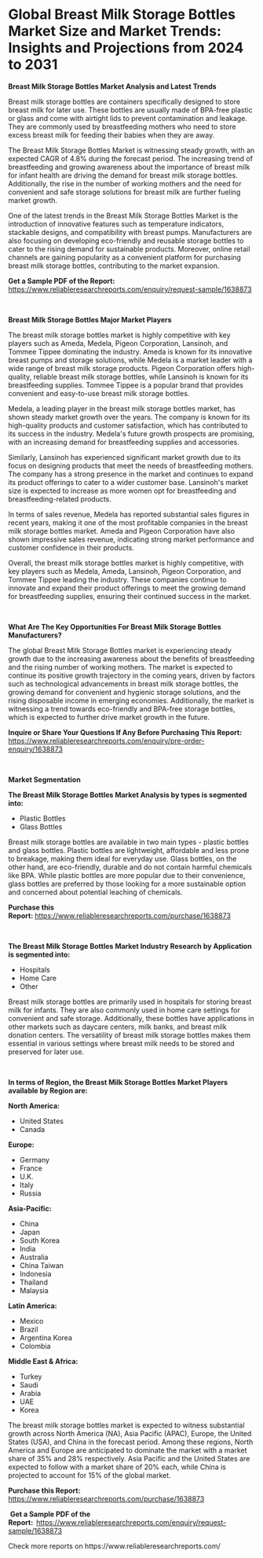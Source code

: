 <p><h1>Global Breast Milk Storage Bottles Market Size and Market Trends: Insights and Projections from 2024 to 2031</h1></p><p><strong>Breast Milk Storage Bottles Market Analysis and Latest Trends</strong></p>
<p><p>Breast milk storage bottles are containers specifically designed to store breast milk for later use. These bottles are usually made of BPA-free plastic or glass and come with airtight lids to prevent contamination and leakage. They are commonly used by breastfeeding mothers who need to store excess breast milk for feeding their babies when they are away.</p><p>The Breast Milk Storage Bottles Market is witnessing steady growth, with an expected CAGR of 4.8% during the forecast period. The increasing trend of breastfeeding and growing awareness about the importance of breast milk for infant health are driving the demand for breast milk storage bottles. Additionally, the rise in the number of working mothers and the need for convenient and safe storage solutions for breast milk are further fueling market growth.</p><p>One of the latest trends in the Breast Milk Storage Bottles Market is the introduction of innovative features such as temperature indicators, stackable designs, and compatibility with breast pumps. Manufacturers are also focusing on developing eco-friendly and reusable storage bottles to cater to the rising demand for sustainable products. Moreover, online retail channels are gaining popularity as a convenient platform for purchasing breast milk storage bottles, contributing to the market expansion.</p></p>
<p><strong>Get a Sample PDF of the Report:&nbsp;</strong> <a href="https://www.reliableresearchreports.com/enquiry/request-sample/1638873">https://www.reliableresearchreports.com/enquiry/request-sample/1638873</a></p>
<p>&nbsp;</p>
<p><strong>Breast Milk Storage Bottles Major Market Players</strong></p>
<p><p>The breast milk storage bottles market is highly competitive with key players such as Ameda, Medela, Pigeon Corporation, Lansinoh, and Tommee Tippee dominating the industry. Ameda is known for its innovative breast pumps and storage solutions, while Medela is a market leader with a wide range of breast milk storage products. Pigeon Corporation offers high-quality, reliable breast milk storage bottles, while Lansinoh is known for its breastfeeding supplies. Tommee Tippee is a popular brand that provides convenient and easy-to-use breast milk storage bottles.</p><p>Medela, a leading player in the breast milk storage bottles market, has shown steady market growth over the years. The company is known for its high-quality products and customer satisfaction, which has contributed to its success in the industry. Medela's future growth prospects are promising, with an increasing demand for breastfeeding supplies and accessories.</p><p>Similarly, Lansinoh has experienced significant market growth due to its focus on designing products that meet the needs of breastfeeding mothers. The company has a strong presence in the market and continues to expand its product offerings to cater to a wider customer base. Lansinoh's market size is expected to increase as more women opt for breastfeeding and breastfeeding-related products.</p><p>In terms of sales revenue, Medela has reported substantial sales figures in recent years, making it one of the most profitable companies in the breast milk storage bottles market. Ameda and Pigeon Corporation have also shown impressive sales revenue, indicating strong market performance and customer confidence in their products.</p><p>Overall, the breast milk storage bottles market is highly competitive, with key players such as Medela, Ameda, Lansinoh, Pigeon Corporation, and Tommee Tippee leading the industry. These companies continue to innovate and expand their product offerings to meet the growing demand for breastfeeding supplies, ensuring their continued success in the market.</p></p>
<p>&nbsp;</p>
<p><strong>What Are The Key Opportunities For Breast Milk Storage Bottles Manufacturers?</strong></p>
<p><p>The global Breast Milk Storage Bottles market is experiencing steady growth due to the increasing awareness about the benefits of breastfeeding and the rising number of working mothers. The market is expected to continue its positive growth trajectory in the coming years, driven by factors such as technological advancements in breast milk storage bottles, the growing demand for convenient and hygienic storage solutions, and the rising disposable income in emerging economies. Additionally, the market is witnessing a trend towards eco-friendly and BPA-free storage bottles, which is expected to further drive market growth in the future.</p></p>
<p><strong>Inquire or Share Your Questions If Any Before Purchasing This Report:</strong> <a href="https://www.reliableresearchreports.com/enquiry/pre-order-enquiry/1638873">https://www.reliableresearchreports.com/enquiry/pre-order-enquiry/1638873</a></p>
<p>&nbsp;</p>
<p><strong>Market Segmentation</strong></p>
<p><strong>The Breast Milk Storage Bottles Market Analysis by types is segmented into:</strong></p>
<p><ul><li>Plastic Bottles</li><li>Glass Bottles</li></ul></p>
<p><p>Breast milk storage bottles are available in two main types - plastic bottles and glass bottles. Plastic bottles are lightweight, affordable and less prone to breakage, making them ideal for everyday use. Glass bottles, on the other hand, are eco-friendly, durable and do not contain harmful chemicals like BPA. While plastic bottles are more popular due to their convenience, glass bottles are preferred by those looking for a more sustainable option and concerned about potential leaching of chemicals.</p></p>
<p><strong>Purchase this Report:&nbsp;</strong><a href="https://www.reliableresearchreports.com/purchase/1638873">https://www.reliableresearchreports.com/purchase/1638873</a></p>
<p>&nbsp;</p>
<p><strong>The Breast Milk Storage Bottles Market Industry Research by Application is segmented into:</strong></p>
<p><ul><li>Hospitals</li><li>Home Care</li><li>Other</li></ul></p>
<p><p>Breast milk storage bottles are primarily used in hospitals for storing breast milk for infants. They are also commonly used in home care settings for convenient and safe storage. Additionally, these bottles have applications in other markets such as daycare centers, milk banks, and breast milk donation centers. The versatility of breast milk storage bottles makes them essential in various settings where breast milk needs to be stored and preserved for later use.</p></p>
<p>&nbsp;</p>
<p><strong>In terms of Region, the Breast Milk Storage Bottles Market Players available by Region are:</strong></p>
<p>
    <p> <strong> North America: </strong>
        <ul>
            <li>United States</li>
            <li>Canada</li>
        </ul>
        </p> 
    <p> <strong> Europe: </strong>
        <ul>
            <li>Germany</li>
            <li>France</li>
            <li>U.K.</li>
            <li>Italy</li>
            <li>Russia</li>
        </ul>
        </p> 
    <p> <strong> Asia-Pacific: </strong>
        <ul>
            <li>China</li>
            <li>Japan</li>
            <li>South Korea</li>
            <li>India</li>
            <li>Australia</li>
            <li>China Taiwan</li>
            <li>Indonesia</li>
            <li>Thailand</li>
            <li>Malaysia</li>
        </ul>
        </p> 
    <p> <strong> Latin America: </strong>
        <ul>
            <li>Mexico</li>
            <li>Brazil</li>
            <li>Argentina Korea</li>
            <li>Colombia</li>
        </ul>
        </p> 
    <p> <strong> Middle East & Africa: </strong>
        <ul>
            <li>Turkey</li>
            <li>Saudi</li>
            <li>Arabia</li>
            <li>UAE</li>
            <li>Korea</li>
        </ul>
    </p>
    </p>
<p><p>The breast milk storage bottles market is expected to witness substantial growth across North America (NA), Asia Pacific (APAC), Europe, the United States (USA), and China in the forecast period. Among these regions, North America and Europe are anticipated to dominate the market with a market share of 35% and 28% respectively. Asia Pacific and the United States are expected to follow with a market share of 20% each, while China is projected to account for 15% of the global market.</p></p>
<p><strong>Purchase this Report: </strong><a href="https://www.reliableresearchreports.com/purchase/1638873">https://www.reliableresearchreports.com/purchase/1638873</a></p>
<p>&nbsp;<strong>Get a Sample PDF of the Report:&nbsp;&nbsp;</strong><a href="https://www.reliableresearchreports.com/enquiry/request-sample/1638873">https://www.reliableresearchreports.com/enquiry/request-sample/1638873</a></p>
<p><strong></strong></p>
<p>Check more reports on https://www.reliableresearchreports.com/</p>